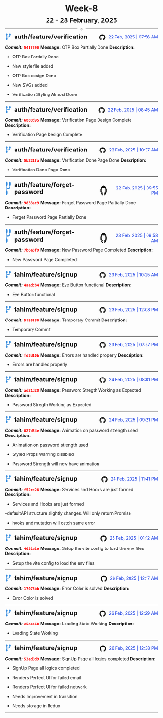 <h1 style="text-align:center; margin-bottom:10px">Week-8</h1>
<h2 style="text-align:center; margin:0px">22 - 28 February, 2025</h2>
<div style="display: flex; align-items: center; justify-content: center;">
  <hr style="flex: 1; background-color: gray;" />
  <span style="padding: 0 10px;font-weight:bold; color:gray">o</span>
  <hr style="flex: 1; background-color: gray;" />
</div>

<div style="display: flex; justify-content: space-between; align-items:end;">
  <div style="display:flex">
      <img src="../assets/branch.svg" alt="GitHub Logo"  style="width:20px; margin:0 10px 0 0">
      <h3 style="margin: 0; padding:0; font-weight: bold; font-size:20px;">auth/feature/verification</h3>
  </div>
  <div style="display:flex">
  <img src="../assets/github.svg" alt="GitHub Logo" style="width:20px">
    <span style="color:rgb(16, 54, 226); text-align: right; margin:0 0 0 10px; padding:0px;">22 Feb, 2025 | 07:56 AM</span>
  </div>
</div>

**_Commit:_** <code style="color: red; font-weight: bold;">54ff890</code>
**Message:** OTP Box Partially Done
**Description:**
- OTP Box Partially Done

- New style file added
- OTP Box design Done
- New SVGs added
- Verification Styling Almost Done
---
<div style="display: flex; justify-content: space-between; align-items:end;">
  <div style="display:flex">
      <img src="../assets/branch.svg" alt="GitHub Logo"  style="width:20px; margin:0 10px 0 0">
      <h3 style="margin: 0; padding:0; font-weight: bold; font-size:20px;">auth/feature/verification</h3>
  </div>
  <div style="display:flex">
  <img src="../assets/github.svg" alt="GitHub Logo" style="width:20px">
    <span style="color:rgb(16, 54, 226); text-align: right; margin:0 0 0 10px; padding:0px;">22 Feb, 2025 | 08:45 AM</span>
  </div>
</div>

**_Commit:_** <code style="color: red; font-weight: bold;">6883d95</code>
**Message:** Verification Page Design Complete
**Description:**
- Verification Page Design Complete
---
<div style="display: flex; justify-content: space-between; align-items:end;">
  <div style="display:flex">
      <img src="../assets/branch.svg" alt="GitHub Logo"  style="width:20px; margin:0 10px 0 0">
      <h3 style="margin: 0; padding:0; font-weight: bold; font-size:20px;">auth/feature/verification</h3>
  </div>
  <div style="display:flex">
  <img src="../assets/github.svg" alt="GitHub Logo" style="width:20px">
    <span style="color:rgb(16, 54, 226); text-align: right; margin:0 0 0 10px; padding:0px;">22 Feb, 2025 | 10:37 AM</span>
  </div>
</div>

**_Commit:_** <code style="color: red; font-weight: bold;">5b221fa</code>
**Message:** Verification Done Page Done
**Description:**
- Verification Done Page Done
---
<div style="display: flex; justify-content: space-between; align-items:end;">
  <div style="display:flex">
      <img src="../assets/branch.svg" alt="GitHub Logo"  style="width:20px; margin:0 10px 0 0">
      <h3 style="margin: 0; padding:0; font-weight: bold; font-size:20px;">auth/feature/forget-password</h3>
  </div>
  <div style="display:flex">
  <img src="../assets/github.svg" alt="GitHub Logo" style="width:20px">
    <span style="color:rgb(16, 54, 226); text-align: right; margin:0 0 0 10px; padding:0px;">22 Feb, 2025 | 09:55 PM</span>
  </div>
</div>

**_Commit:_** <code style="color: red; font-weight: bold;">9833ac9</code>
**Message:** Forget Password Page Partially Done
**Description:**
- Forget Password Page Partially Done
---
<div style="display: flex; justify-content: space-between; align-items:end;">
  <div style="display:flex">
      <img src="../assets/branch.svg" alt="GitHub Logo"  style="width:20px; margin:0 10px 0 0">
      <h3 style="margin: 0; padding:0; font-weight: bold; font-size:20px;">auth/feature/forget-password</h3>
  </div>
  <div style="display:flex">
  <img src="../assets/github.svg" alt="GitHub Logo" style="width:20px">
    <span style="color:rgb(16, 54, 226); text-align: right; margin:0 0 0 10px; padding:0px;">23 Feb, 2025 | 09:58 AM</span>
  </div>
</div>

**_Commit:_** <code style="color: red; font-weight: bold;">7b6a3f9</code>
**Message:** New Password Page Completed
**Description:**
- New Password Page Completed
---
<div style="display: flex; justify-content: space-between; align-items:end;">
  <div style="display:flex">
      <img src="../assets/branch.svg" alt="GitHub Logo"  style="width:20px; margin:0 10px 0 0">
      <h3 style="margin: 0; padding:0; font-weight: bold; font-size:20px;">fahim/feature/signup</h3>
  </div>
  <div style="display:flex">
  <img src="../assets/github.svg" alt="GitHub Logo" style="width:20px">
    <span style="color:rgb(16, 54, 226); text-align: right; margin:0 0 0 10px; padding:0px;">23 Feb, 2025 | 10:25 AM</span>
  </div>
</div>

**_Commit:_** <code style="color: red; font-weight: bold;">4aadcb4</code>
**Message:** Eye Button functional
**Description:**
- Eye Button functional
---
<div style="display: flex; justify-content: space-between; align-items:end;">
  <div style="display:flex">
      <img src="../assets/branch.svg" alt="GitHub Logo"  style="width:20px; margin:0 10px 0 0">
      <h3 style="margin: 0; padding:0; font-weight: bold; font-size:20px;">fahim/feature/signup</h3>
  </div>
  <div style="display:flex">
  <img src="../assets/github.svg" alt="GitHub Logo" style="width:20px">
    <span style="color:rgb(16, 54, 226); text-align: right; margin:0 0 0 10px; padding:0px;">23 Feb, 2025 | 12:08 PM</span>
  </div>
</div>

**_Commit:_** <code style="color: red; font-weight: bold;">5f55f80</code>
**Message:** Temporary Commit
**Description:**
- Temporary Commit
---
<div style="display: flex; justify-content: space-between; align-items:end;">
  <div style="display:flex">
      <img src="../assets/branch.svg" alt="GitHub Logo"  style="width:20px; margin:0 10px 0 0">
      <h3 style="margin: 0; padding:0; font-weight: bold; font-size:20px;">fahim/feature/signup</h3>
  </div>
  <div style="display:flex">
  <img src="../assets/github.svg" alt="GitHub Logo" style="width:20px">
    <span style="color:rgb(16, 54, 226); text-align: right; margin:0 0 0 10px; padding:0px;">23 Feb, 2025 | 07:57 PM</span>
  </div>
</div>

**_Commit:_** <code style="color: red; font-weight: bold;">fd8d10b</code>
**Message:** Errors are handled properly
**Description:**
- Errors are handled properly
---
<div style="display: flex; justify-content: space-between; align-items:end;">
  <div style="display:flex">
      <img src="../assets/branch.svg" alt="GitHub Logo"  style="width:20px; margin:0 10px 0 0">
      <h3 style="margin: 0; padding:0; font-weight: bold; font-size:20px;">fahim/feature/signup</h3>
  </div>
  <div style="display:flex">
  <img src="../assets/github.svg" alt="GitHub Logo" style="width:20px">
    <span style="color:rgb(16, 54, 226); text-align: right; margin:0 0 0 10px; padding:0px;">24 Feb, 2025 | 08:01 PM</span>
  </div>
</div>

**_Commit:_** <code style="color: red; font-weight: bold;">ad21d28</code>
**Message:** Password Stregth Working as Expected
**Description:**
- Password Stregth Working as Expected
---
<div style="display: flex; justify-content: space-between; align-items:end;">
  <div style="display:flex">
      <img src="../assets/branch.svg" alt="GitHub Logo"  style="width:20px; margin:0 10px 0 0">
      <h3 style="margin: 0; padding:0; font-weight: bold; font-size:20px;">fahim/feature/signup</h3>
  </div>
  <div style="display:flex">
  <img src="../assets/github.svg" alt="GitHub Logo" style="width:20px">
    <span style="color:rgb(16, 54, 226); text-align: right; margin:0 0 0 10px; padding:0px;">24 Feb, 2025 | 09:21 PM</span>
  </div>
</div>

**_Commit:_** <code style="color: red; font-weight: bold;">027d54e</code>
**Message:** Animation on password strength used
**Description:**
- Animation on password strength used

- Styled Props Warning disabled
- Password Strength will now have animation
---
<div style="display: flex; justify-content: space-between; align-items:end;">
  <div style="display:flex">
      <img src="../assets/branch.svg" alt="GitHub Logo"  style="width:20px; margin:0 10px 0 0">
      <h3 style="margin: 0; padding:0; font-weight: bold; font-size:20px;">fahim/feature/signup</h3>
  </div>
  <div style="display:flex">
  <img src="../assets/github.svg" alt="GitHub Logo" style="width:20px">
    <span style="color:rgb(16, 54, 226); text-align: right; margin:0 0 0 10px; padding:0px;">24 Feb, 2025 | 11:41 PM</span>
  </div>
</div>

**_Commit:_** <code style="color: red; font-weight: bold;">f52cc28</code>
**Message:** Services and Hooks are just formed
**Description:**
- Services and Hooks are just formed

-defaultAPI structure slightly changes. Will only return Promise
-  hooks and mutation will catch same error
---
<div style="display: flex; justify-content: space-between; align-items:end;">
  <div style="display:flex">
      <img src="../assets/branch.svg" alt="GitHub Logo"  style="width:20px; margin:0 10px 0 0">
      <h3 style="margin: 0; padding:0; font-weight: bold; font-size:20px;">fahim/feature/signup</h3>
  </div>
  <div style="display:flex">
  <img src="../assets/github.svg" alt="GitHub Logo" style="width:20px">
    <span style="color:rgb(16, 54, 226); text-align: right; margin:0 0 0 10px; padding:0px;">25 Feb, 2025 | 01:12 AM</span>
  </div>
</div>

**_Commit:_** <code style="color: red; font-weight: bold;">4632e2e</code>
**Message:** Setup the vite config to load the env files
**Description:**
- Setup the vite config to load the env files
---
<div style="display: flex; justify-content: space-between; align-items:end;">
  <div style="display:flex">
      <img src="../assets/branch.svg" alt="GitHub Logo"  style="width:20px; margin:0 10px 0 0">
      <h3 style="margin: 0; padding:0; font-weight: bold; font-size:20px;">fahim/feature/signup</h3>
  </div>
  <div style="display:flex">
  <img src="../assets/github.svg" alt="GitHub Logo" style="width:20px">
    <span style="color:rgb(16, 54, 226); text-align: right; margin:0 0 0 10px; padding:0px;">26 Feb, 2025 | 12:17 AM</span>
  </div>
</div>

**_Commit:_** <code style="color: red; font-weight: bold;">17078bb</code>
**Message:** Error Color is solved
**Description:**
- Error Color is solved
---
<div style="display: flex; justify-content: space-between; align-items:end;">
  <div style="display:flex">
      <img src="../assets/branch.svg" alt="GitHub Logo"  style="width:20px; margin:0 10px 0 0">
      <h3 style="margin: 0; padding:0; font-weight: bold; font-size:20px;">fahim/feature/signup</h3>
  </div>
  <div style="display:flex">
  <img src="../assets/github.svg" alt="GitHub Logo" style="width:20px">
    <span style="color:rgb(16, 54, 226); text-align: right; margin:0 0 0 10px; padding:0px;">26 Feb, 2025 | 12:29 AM</span>
  </div>
</div>

**_Commit:_** <code style="color: red; font-weight: bold;">c5aeb68</code>
**Message:** Loading State Working
**Description:**
- Loading State Working
---
<div style="display: flex; justify-content: space-between; align-items:end;">
  <div style="display:flex">
      <img src="../assets/branch.svg" alt="GitHub Logo"  style="width:20px; margin:0 10px 0 0">
      <h3 style="margin: 0; padding:0; font-weight: bold; font-size:20px;">fahim/feature/signup</h3>
  </div>
  <div style="display:flex">
  <img src="../assets/github.svg" alt="GitHub Logo" style="width:20px">
    <span style="color:rgb(16, 54, 226); text-align: right; margin:0 0 0 10px; padding:0px;">26 Feb, 2025 | 12:38 PM</span>
  </div>
</div>

**_Commit:_** <code style="color: red; font-weight: bold;">53ed0d9</code>
**Message:** SignUp Page all logics completed
**Description:**
- SignUp Page all logics completed

- Renders Perfect UI for failed email
- Renders Perfect UI for failed network
- Needs Improvement in transition
- Needs storage in Redux
---
